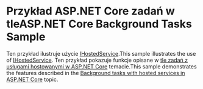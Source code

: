 # <a name="aspnet-core-background-tasks-sample"></a><span data-ttu-id="5ee4a-101">Przykład ASP.NET Core zadań w tle</span><span class="sxs-lookup"><span data-stu-id="5ee4a-101">ASP.NET Core Background Tasks Sample</span></span>

<span data-ttu-id="5ee4a-102">Ten przykład ilustruje użycie [IHostedService](https://docs.microsoft.com/dotnet/api/microsoft.extensions.hosting.ihostedservice).</span><span class="sxs-lookup"><span data-stu-id="5ee4a-102">This sample illustrates the use of [IHostedService](https://docs.microsoft.com/dotnet/api/microsoft.extensions.hosting.ihostedservice).</span></span> <span data-ttu-id="5ee4a-103">Ten przykład pokazuje funkcje opisane w [tle zadań z usługami hostowanymi w ASP.NET Core](https://docs.microsoft.com/aspnet/core/fundamentals/host/hosted-services) temacie.</span><span class="sxs-lookup"><span data-stu-id="5ee4a-103">This sample demonstrates the features described in the [Background tasks with hosted services in ASP.NET Core](https://docs.microsoft.com/aspnet/core/fundamentals/host/hosted-services) topic.</span></span>
